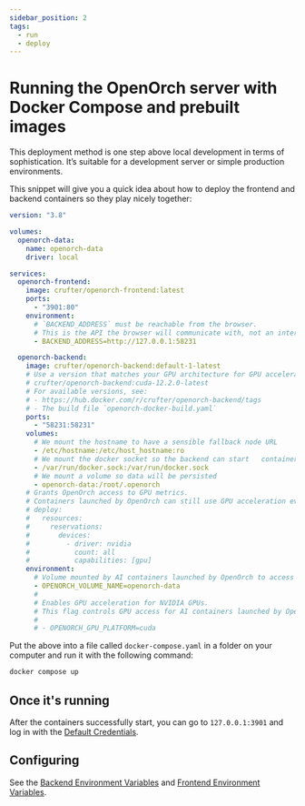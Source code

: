 ```yaml
---
sidebar_position: 2
tags:
  - run
  - deploy
---
```


# Running the OpenOrch server with Docker Compose and prebuilt images

This deployment method is one step above local development in terms of sophistication. It’s suitable for a development server or simple production environments.

This snippet will give you a quick idea about how to deploy the frontend and backend containers so they play nicely together:

```yaml
version: "3.8"

volumes:
  openorch-data:
    name: openorch-data
    driver: local

services:
  openorch-frontend:
    image: crufter/openorch-frontend:latest
    ports:
      - "3901:80"
    environment:
      # `BACKEND_ADDRESS` must be reachable from the browser.
      # This is the API the browser will communicate with, not an internal address.
      - BACKEND_ADDRESS=http://127.0.0.1:58231

  openorch-backend:
    image: crufter/openorch-backend:default-1-latest
    # Use a version that matches your GPU architecture for GPU acceleration, e.g.:
    # crufter/openorch-backend:cuda-12.2.0-latest
    # For available versions, see:
    # - https://hub.docker.com/r/crufter/openorch-backend/tags
    # - The build file `openorch-docker-build.yaml`
    ports:
      - "58231:58231"
    volumes:
      # We mount the hostname to have a sensible fallback node URL
      - /etc/hostname:/etc/host_hostname:ro
      # We mount the docker socket so the backend can start   containers
      - /var/run/docker.sock:/var/run/docker.sock
      # We mount a volume so data will be persisted
      - openorch-data:/root/.openorch
    # Grants OpenOrch access to GPU metrics.
    # Containers launched by OpenOrch can still use GPU acceleration even if OpenOrch lacks direct GPU access.
    # deploy:
    #   resources:
    #     reservations:
    #       devices:
    #         - driver: nvidia
    #           count: all
    #           capabilities: [gpu]
    environment:
      # Volume mounted by AI containers launched by OpenOrch to access models downloaded by the OpenOrch File Svc.
      - OPENORCH_VOLUME_NAME=openorch-data
      #
      # Enables GPU acceleration for NVIDIA GPUs.
      # This flag controls GPU access for AI containers launched by OpenOrch.
      #
      # - OPENORCH_GPU_PLATFORM=cuda
```

Put the above into a file called `docker-compose.yaml` in a folder on your computer and run it with the following command:

```sh
docker compose up
```

## Once it's running

After the containers successfully start, you can go to `127.0.0.1:3901` and log in with the [Default Credentials](/docs/running-the-server/using#default-credentials).

## Configuring

See the [Backend Environment Variables](./backend-environment-variables/) and [Frontend Environment Variables](./backend-environment-variables/).
